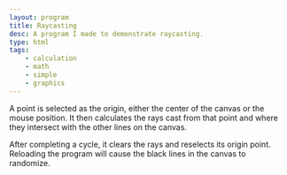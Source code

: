 ```yaml
---
layout: program
title: Raycasting
desc: A program I made to demonstrate raycasting.
type: html
tags:
    - calculation
    - math
    - simple
    - graphics
---
```


A point is selected as the origin, either the center of the canvas or the mouse position. It then calculates the rays cast from that point and where they intersect with the other lines on the canvas.

After completing a cycle, it clears the rays and reselects its origin point. Reloading the program will cause the black lines in the canvas to randomize. 